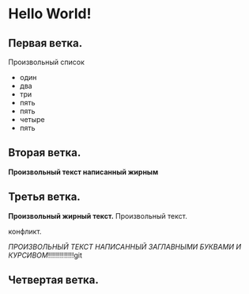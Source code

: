 # Hello World!

## Первая ветка.
Произвольный список
* один
* два
* три
* пять
* пять
* четыре
* пять

## Вторая ветка.

**Произвольный текст написанный жирным**

## Третья ветка.
**Произвольный жирный текст.** 
Произвольный текст. 


конфликт.


*ПРОИЗВОЛЬНЫЙ ТЕКСТ НАПИСАННЫЙ ЗАГЛАВНЫМИ БУКВАМИ И КУРСИВОМ*!!!!!!!!!!!!!git

## Четвертая ветка.